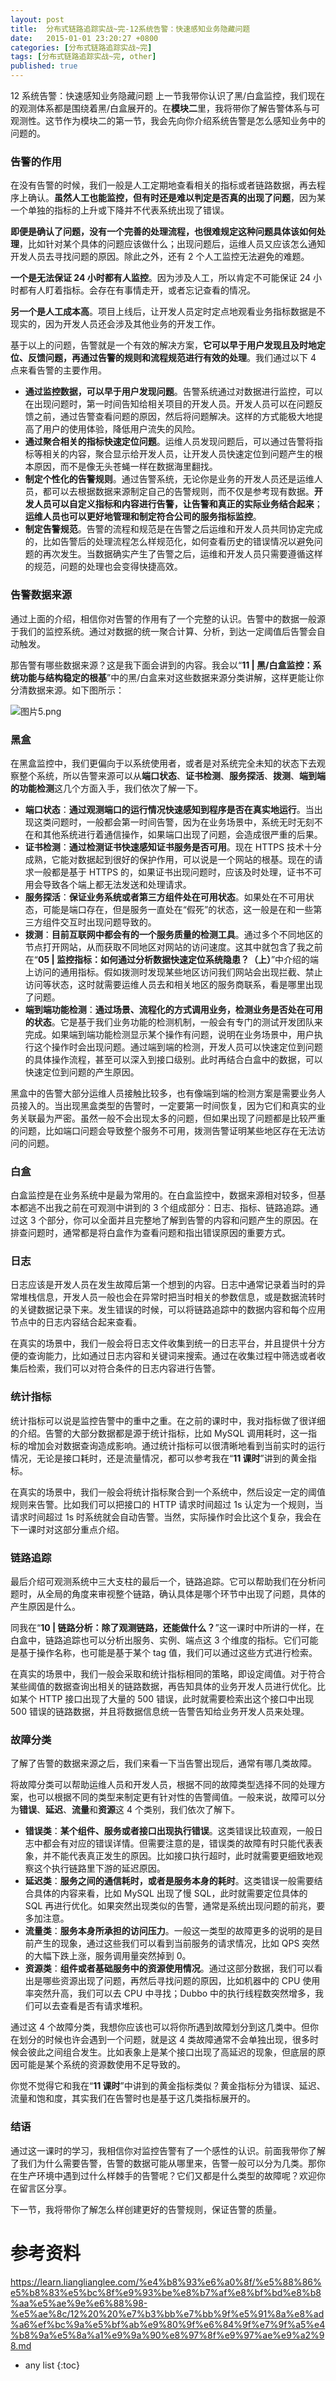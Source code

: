 ```yaml
---
layout: post
title:  分布式链路追踪实战~完-12系统告警：快速感知业务隐藏问题
date:   2015-01-01 23:20:27 +0800
categories: [分布式链路追踪实战~完]
tags: [分布式链路追踪实战~完, other]
published: true
---
```




12 系统告警：快速感知业务隐藏问题
上一节我带你认识了黑/白盒监控，我们现在的观测体系都是围绕着黑/白盒展开的。在**模块二**里，我将带你了解告警体系与可观测性。这节作为模块二的第一节，我会先向你介绍系统告警是怎么感知业务中的问题的。

### 告警的作用

在没有告警的时候，我们一般是人工定期地查看相关的指标或者链路数据，再去程序上确认。**虽然人工也能监控，但有时还是难以判定是否真的出现了问题**，因为某一个单独的指标的上升或下降并不代表系统出现了错误。

**即便是确认了问题，没有一个完善的处理流程，也很难规定这种问题具体该如何处理**，比如针对某个具体的问题应该做什么；出现问题后，运维人员又应该怎么通知开发人员去寻找问题的原因。除此之外，还有 2 个人工监控无法避免的难题。

**一个是无法保证 24 小时都有人监控**。因为涉及人工，所以肯定不可能保证 24 小时都有人盯着指标。会存在有事情走开，或者忘记查看的情况。

**另一个是人工成本高**。项目上线后，让开发人员定时定点地观看业务指标数据是不现实的，因为开发人员还会涉及其他业务的开发工作。

基于以上的问题，告警就是一个有效的解决方案，**它可以早于用户发现且及时地定位、反馈问题，再通过告警的规则和流程规范进行有效的处理**。我们通过以下 4 点来看告警的主要作用。

* **通过监控数据，可以早于用户发现问题**。告警系统通过对数据进行监控，可以在出现问题时，第一时间告知给相关项目的开发人员。开发人员可以在问题反馈之前，通过告警查看问题的原因，然后将问题解决。这样的方式能极大地提高了用户的使用体验，降低用户流失的风险。
* **通过聚合相关的指标快速定位问题**。运维人员发现问题后，可以通过告警将指标等相关的内容，聚合显示给开发人员，让开发人员快速定位到问题产生的根本原因，而不是像无头苍蝇一样在数据海里翻找。
* **制定个性化的告警规则**。通过告警系统，无论你是业务的开发人员还是运维人员，都可以去根据数据来源制定自己的告警规则，而不仅是参考现有数据。**开发人员可以自定义指标和内容进行告警，让告警和真正的实际业务结合起来**；**运维人员也可以更好地管理和制定符合公司的服务指标监控**。
* **制定告警规范**。告警的流程和规范是在告警之后运维和开发人员共同协定完成的，比如告警后的处理流程怎么样规范化，如何查看历史的错误情况以避免问题的再次发生。当数据确实产生了告警之后，运维和开发人员只需要遵循这样的规范，问题的处理也会变得快捷高效。

### 告警数据来源

通过上面的介绍，相信你对告警的作用有了一个完整的认识。告警中的数据一般源于我们的监控系统。通过对数据的统一聚合计算、分析，到达一定阈值后告警会自动触发。

那告警有哪些数据来源？这是我下面会讲到的内容。我会以“**11 | 黑/白盒监控：系统功能与结构稳定的根基**”中的黑/白盒来对这些数据来源分类讲解，这样更能让你分清数据来源。如下图所示：

![图片5.png](https://learn.lianglianglee.com/%e4%b8%93%e6%a0%8f/%e5%88%86%e5%b8%83%e5%bc%8f%e9%93%be%e8%b7%af%e8%bf%bd%e8%b8%aa%e5%ae%9e%e6%88%98-%e5%ae%8c/assets/CgqCHl9XUfOAGsMiAADIVAIT-XA746.png)

### 黑盒

在黑盒监控中，我们更偏向于以系统使用者，或者是对系统完全未知的状态下去观察整个系统，所以告警来源可以从**端口状态**、**证书检测**、**服务探活**、**拨测**、**端到端的功能检测**这几个方面入手，我们依次了解一下。

* **端口状态**：**通过观测端口的运行情况快速感知到程序是否在真实地运行**。当出现这类问题时，一般都会第一时间告警，因为在业务场景中，系统无时无刻不在和其他系统进行着通信操作，如果端口出现了问题，会造成很严重的后果。
* **证书检测**：**通过检测证书快速感知证书服务是否可用**。现在 HTTPS 技术十分成熟，它能对数据起到很好的保护作用，可以说是一个网站的根基。现在的请求一般都是基于 HTTPS 的，如果证书出现问题时，应该及时处理，证书不可用会导致各个端上都无法发送和处理请求。
* **服务探活**：**保证业务系统或者第三方组件处在可用状态**。如果处在不可用状态，可能是端口存在，但是服务一直处在“假死”的状态，这一般是在和一些第三方组件交互时出现问题导致的。
* **拨测**：**目前互联网中都会有的一个服务质量的检测工具**。通过多个不同地区的节点打开网站，从而获取不同地区对网站的访问速度。这其中就包含了我之前在“**05 | 监控指标：如何通过分析数据快速定位系统隐患？（上）**”中介绍的端上访问的通用指标。假如拨测时发现某些地区访问我们网站会出现拦截、禁止访问等状态，这时就需要运维人员去和相关地区的服务商联系，看是哪里出现了问题。
* **端到端功能检测**：**通过场景、流程化的方式调用业务，检测业务是否处在可用的状态**。它是基于我们业务功能的检测机制，一般会有专门的测试开发团队来完成。如果端到端功能检测显示某个操作有问题，说明在业务场景中，用户执行这个操作时会出现问题。通过端到端的检测，开发人员可以快速定位到问题的具体操作流程，甚至可以深入到接口级别。此时再结合白盒中的数据，可以快速定位到问题的产生原因。

黑盒中的告警大部分运维人员接触比较多，也有像端到端的检测方案是需要业务人员接入的。当出现黑盒类型的告警时，一定要第一时间恢复，因为它们和真实的业务关联最为严密。虽然一般不会出现太多的问题，但如果出现了问题都是比较严重的问题，比如端口问题会导致整个服务不可用，拨测告警证明某些地区存在无法访问的问题。

### 白盒

白盒监控是在业务系统中是最为常用的。在白盒监控中，数据来源相对较多，但基本都逃不出我之前在可观测中讲到的 3 个组成部分：日志、指标、链路追踪。通过这 3 个部分，你可以全面并且完整地了解到告警的内容和问题产生的原因。在排查问题时，通常都是将白盒作为查看问题和指出错误原因的重要方式。

### 日志

日志应该是开发人员在发生故障后第一个想到的内容。日志中通常记录着当时的异常堆栈信息，开发人员一般也会在异常时把当时相关的参数信息，或是数据流转时的关键数据记录下来。发生错误的时候，可以将链路追踪中的数据内容和每个应用节点中的日志内容结合起来查看。

在真实的场景中，我们一般会将日志文件收集到统一的日志平台，并且提供十分方便的查询能力，比如通过日志内容和关键词来搜索。通过在收集过程中筛选或者收集后检索，我们可以对符合条件的日志内容进行告警。

### 统计指标

统计指标可以说是监控告警中的重中之重。在之前的课时中，我对指标做了很详细的介绍。告警的大部分数据都是源于统计指标，比如 MySQL 调用耗时，这一指标的增加会对数据查询造成影响。通过统计指标可以很清晰地看到当前实时的运行情况，无论是接口耗时，还是流量情况，都可以参考我在“**11 课时**”讲到的黄金指标。

在真实的场景中，我们一般会将统计指标聚合到一个系统中，然后设定一定的阈值规则来告警。比如我们可以把接口的 HTTP 请求时间超过 1s 认定为一个规则，当请求时间超过 1s 时系统就会自动告警。当然，实际操作时会比这个复杂，我会在下一课时对这部分重点介绍。

### 链路追踪

最后介绍可观测系统中三大支柱的最后一个，链路追踪。它可以帮助我们在分析问题时，从全局的角度来审视整个链路，确认具体是哪个环节中出现了问题，具体的产生原因是什么。

同我在“**10 | 链路分析：除了观测链路，还能做什么？**”这一课时中所讲的一样，在白盒中，链路追踪也可以分析出服务、实例、端点这 3 个维度的指标。它们可能是基于操作名称，也可能是基于某个 tag 值，我们可以通过这些方式进行检索。

在真实的场景中，我们一般会采取和统计指标相同的策略，即设定阈值。对于符合某些阈值的数据查询出相关的链路数据，再告知具体的业务开发人员进行优化。比如某个 HTTP 接口出现了大量的 500 错误，此时就需要检索出这个接口中出现 500 错误的链路数据，并且将数据信息统一告警告知给业务开发人员来处理。

### 故障分类

了解了告警的数据来源之后，我们来看一下当告警出现后，通常有哪几类故障。

将故障分类可以帮助运维人员和开发人员，根据不同的故障类型选择不同的处理方案，也可以根据不同的类型来制定更有针对性的告警阈值。一般来说，故障可以分为**错误**、**延迟**、**流量**和**资源**这 4 个类别，我们依次了解下。

* **错误类**：**某个组件、服务或者接口出现执行错误**。这类错误比较直观，一般日志中都会有对应的错误详情。但需要注意的是，错误类的故障有时只能代表表象，并不能代表真正发生的原因。比如接口执行超时，此时就需要更细致地观察这个执行链路里下游的延迟原因。
* **延迟类**：**服务之间的通信耗时，或者是服务本身的耗时**。这类错误一般需要结合具体的内容来看，比如 MySQL 出现了慢 SQL，此时就需要定位具体的 SQL 再进行优化。如果突然出现类似的告警，通常是系统出现问题的前兆，要多加注意。
* **流量类**：**服务本身所承担的访问压力**。一般这一类型的故障更多的说明的是目前产生的现象，通过这些我们可以看到当前服务的请求情况，比如 QPS 突然的大幅下跌上涨，服务调用量突然掉到 0。
* **资源类**：**组件或者基础服务中的资源使用情况**。通过这部分数据，我们可以看出是哪些资源出现了问题，再然后寻找问题的原因，比如机器中的 CPU 使用率突然升高，我们可以去 CPU 中寻找；Dubbo 中的执行线程数突然增多，我们可以去查看是否有请求堆积。

通过这 4 个故障分类，我想你应该也可以将你所遇到故障划分到这几类中。但你在划分的时候也许会遇到一个问题，就是这 4 类故障通常不会单独出现，很多时候会彼此之间组合发生。比如表象上是某个接口出现了高延迟的现象，但底层的原因可能是某个系统的资源数使用不足导致的。

你觉不觉得它和我在“**11 课时**”中讲到的黄金指标类似？黄金指标分为错误、延迟、流量和饱和度，其实我们在告警时也是基于这几类指标展开的。

### 结语

通过这一课时的学习，我相信你对监控告警有了一个感性的认识。前面我带你了解了我们为什么需要告警，告警的数据可能从哪里来，告警一般可以分为几类。那你在生产环境中遇到过什么样棘手的告警呢？它们又都是什么类型的故障呢？欢迎你在留言区分享。

下一节，我将带你了解怎么样创建更好的告警规则，保证告警的质量。




# 参考资料

https://learn.lianglianglee.com/%e4%b8%93%e6%a0%8f/%e5%88%86%e5%b8%83%e5%bc%8f%e9%93%be%e8%b7%af%e8%bf%bd%e8%b8%aa%e5%ae%9e%e6%88%98-%e5%ae%8c/12%20%20%e7%b3%bb%e7%bb%9f%e5%91%8a%e8%ad%a6%ef%bc%9a%e5%bf%ab%e9%80%9f%e6%84%9f%e7%9f%a5%e4%b8%9a%e5%8a%a1%e9%9a%90%e8%97%8f%e9%97%ae%e9%a2%98.md

* any list
{:toc}

